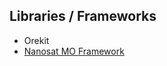 ## Libraries / Frameworks

- Orekit
- [Nanosat MO Framework](https://github.com/esa/nanosat-mo-framework)

